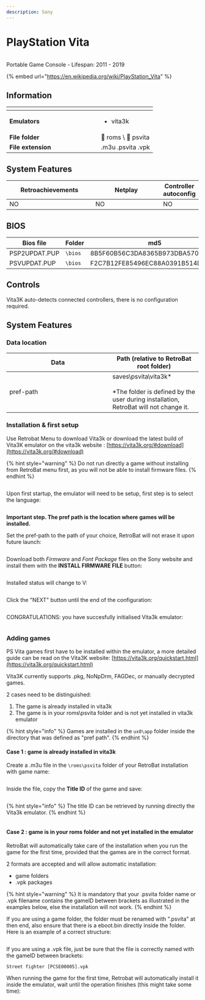 ```yaml
---
description: Sony
---
```


# PlayStation Vita

<div align="left">

<figure><picture><source srcset="https://raw.githubusercontent.com/fabricecaruso/es-theme-carbon/91d85c7849cc550b0cac4e75cb8e0923d3b61b5e/art/logos/psvita-w.svg" media="(prefers-color-scheme: dark)"><img src="https://i.imgur.com/as0rgjr.png" alt=""></picture><figcaption></figcaption></figure>

</div>

Portable Game Console - Lifespan: 2011 - 2019

{% embed url="https://en.wikipedia.org/wiki/PlayStation_Vita" %}

## Information

<table data-header-hidden><thead><tr><th width="224"></th><th></th></tr></thead><tbody><tr><td><strong>Emulators</strong></td><td><ul><li>vita3k</li></ul></td></tr><tr><td><strong>File folder</strong></td><td><span data-gb-custom-inline data-tag="emoji" data-code="1f4c2">📂</span> roms \ <span data-gb-custom-inline data-tag="emoji" data-code="1f4c2">📂</span> psvita</td></tr><tr><td><strong>File extension</strong></td><td>.m3u .psvita .vpk</td></tr></tbody></table>

## System Features

<table><thead><tr><th width="256">Retroachievements</th><th width="243">Netplay</th><th>Controller autoconfig</th></tr></thead><tbody><tr><td>NO</td><td>NO</td><td>NO</td></tr></tbody></table>

## BIOS

<table><thead><tr><th width="193">Bios file</th><th width="142.03610108303252">Folder</th><th>md5</th></tr></thead><tbody><tr><td>PSP2UPDAT.PUP</td><td><code>\bios</code></td><td>8B5F60B56C3DA8365B973DBA570C53A5</td></tr><tr><td>PSVUPDAT.PUP</td><td><code>\bios</code></td><td>F2C7B12FE85496EC88A0391B514D6E3B</td></tr></tbody></table>

## Controls

Vita3K auto-detects connected controllers, there is no configuration required.

## System Features

### Data location

<table><thead><tr><th width="254">Data</th><th>Path (relative to RetroBat root folder)</th></tr></thead><tbody><tr><td>pref-path</td><td>saves\psvita\vita3k*<br><br>*The folder is defined by the user during installation, RetroBat will not change it.</td></tr></tbody></table>

### Installation & first setup

Use Retrobat Menu to download Vita3k or download the latest build of Vita3K emulator on the vita3k website : [https://vita3k.org/#download](https://vita3k.org/#download)

{% hint style="warning" %}
Do not run directly a game without installing from RetroBat menu first, as you will not be able to install firmware files.
{% endhint %}

<div align="left">

<figure><img src="https://i.imgur.com/k9c9vpN.png" alt=""><figcaption></figcaption></figure>

</div>

Upon first startup, the emulator will need to be setup, first step is to select the language:

<div align="left">

<figure><img src="https://i.imgur.com/UiqGo28.png" alt=""><figcaption></figcaption></figure>

</div>

**Important step. The pref path is the location where games will be installed.**&#x20;

Set the pref-path to the path of your choice,  RetroBat will not erase it upon future launch:

<div align="left">

<figure><img src="https://i.imgur.com/bKZh9Ap.png" alt=""><figcaption></figcaption></figure>

</div>

Download both _Firmware_ and _Font Package_ files on the Sony website and install them with the **INSTALL FIRMWARE FILE** button:

<div align="left">

<figure><img src="https://i.imgur.com/TecEwYu.png" alt=""><figcaption></figcaption></figure>

</div>

Installed status will change to V:

<div align="left">

<figure><img src="https://i.imgur.com/JmQbJpH.png" alt=""><figcaption></figcaption></figure>

</div>

Click the "NEXT" button until the end of the configuration:

<div align="left">

<figure><img src="https://i.imgur.com/oJgHNvm.png" alt=""><figcaption></figcaption></figure>

</div>

CONGRATULATIONS: you have succesfully initialised Vita3k emulator:

<div align="left">

<figure><img src="https://i.imgur.com/9NmozWv.png" alt=""><figcaption></figcaption></figure>

</div>

### Adding games

PS Vita games first have to be installed within the emulator, a more detailed guide can be read on the Vita3K website: [https://vita3k.org/quickstart.html](https://vita3k.org/quickstart.html)

Vita3K currently supports .pkg, NoNpDrm, FAGDec, or manually decrypted games.&#x20;

2 cases need to be distinguished:

1. The game is already installed in vita3k
2. The game is in your roms\psvita folder and is not yet installed in vita3k emulator

{% hint style="info" %}
Games are installed in the `ux0\app` folder inside the directory that was defined as "pref path".
{% endhint %}

#### Case 1 : game is already installed in vita3k

Create a .m3u file in the `\roms\psvita` folder of your RetroBat installation with game name:

<div align="left">

<figure><img src="https://i.imgur.com/tfILs19.png" alt=""><figcaption></figcaption></figure>

</div>

Inside the file, copy the **Title ID** of the game and save:

<div align="left">

<figure><img src="https://i.imgur.com/Fs8a98E.png" alt=""><figcaption></figcaption></figure>

</div>

{% hint style="info" %}
The title ID can be retrieved by running directly the Vita3k emulator.
{% endhint %}

<div align="left">

<figure><img src="https://i.imgur.com/edf1nck.png" alt=""><figcaption></figcaption></figure>

</div>

#### Case 2 : game is in your roms folder and not yet installed in the emulator

RetroBat will automatically take care of the installation when you run the game for the first time, provided that the games are in the correct format.



2 formats are accepted and will allow automatic installation:

* game folders
* .vpk packages

{% hint style="warning" %}
It is mandatory that your .psvita folder name or .vpk filename contains the gameID between brackets as illustrated in the examples below, else the installation will not work.
{% endhint %}

If you are using a game folder, the folder must be renamed with ".psvita" at then end, also ensure that there is a eboot.bin directly inside the folder. Here is an example of a correct structure:

<div align="left">

<figure><img src="https://i.imgur.com/Anjm21x.png" alt=""><figcaption></figcaption></figure>

</div>

If you are using a .vpk file, just be sure that the file is correctly named with the gameID between brackets:

```
Street fighter [PCSE00005].vpk
```

When running the game for the first time, Retrobat will automatically install it inside the emulator, wait until the operation finishes (this might take some time):

<div align="left">

<figure><img src="https://i.imgur.com/bYSh81f.png" alt=""><figcaption></figcaption></figure>

</div>

